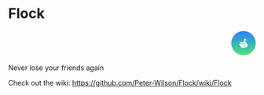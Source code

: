 # Flock
<p align="right">
<img src="https://github.com/Peter-Wilson/Flock/blob/master/14389684_10210744628274636_1486009279_n.png" width="50" height="50" alt="Flock"></img>
</p>

Never lose your friends again

Check out the wiki:
https://github.com/Peter-Wilson/Flock/wiki/Flock
